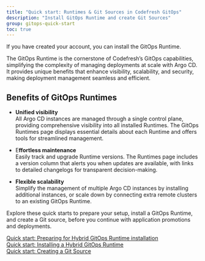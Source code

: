 ```yaml
---
title: "Quick start: Runtimes & Git Sources in Codefresh GitOps"
description: "Install GitOps Runtime and create Git Sources"
group: gitops-quick-start
toc: true
---
```






If you have created your account, you can install the GitOps Runtime.

The GitOps Runtime is the cornerstone of Codefresh’s GitOps capabilities, simplifying the complexity of managing deployments at scale with Argo CD. It provides unique benefits that enhance visibility, scalability, and security, making deployment management seamless and efficient. 



## Benefits of GitOps Runtimes

* **Unified visibility**  
  All Argo CD instances are managed through a single control plane, providing comprehensive visibility into all installed Runtimes. The GitOps Runtimes page displays essential details about each Runtime and offers tools for streamlined management.

* E**ffortless maintenance**  
  Easily track and upgrade Runtime versions. The Runtimes page includes a version column that alerts you when updates are available, with links to detailed changelogs for transparent decision-making.

* **Flexible scalability**  
  Simplify the management of multiple Argo CD instances by installing additional instances, or scale down by connecting extra remote clusters to an existing GitOps Runtime.



Explore these quick starts to prepare your setup, install a GitOps Runtime, and create a Git source, before you continue with application promotions and deployments.

[Quick start: Preparing for Hybrid GitOps Runtime installation]({{site.baseurl}}/docs/gitops-quick-start/gitops-runtimes/verify-requirements/)  
[Quick start: Installing a Hybrid GitOps Runtime]({{site.baseurl}}/docs/gitops-quick-start/gitops-runtimes/runtime/)  
[Quick start: Creating a Git Source]({{site.baseurl}}/docs/gitops-quick-start/gitops-runtimes/create-git-source/)  